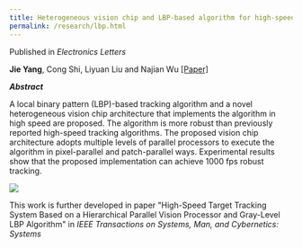 ```yaml
---
title: Heterogeneous vision chip and LBP-based algorithm for high-speed tracking
permalink: /research/lbp.html
---
```

Published in *Electronics Letters*

**Jie Yang**, Cong Shi, Liyuan Liu and Najian Wu
[[Paper]](https://jieyang1987.github.io/files/el20141.pdf)

***Abstract***

A local binary pattern (LBP)-based tracking algorithm and a novel
heterogeneous vision chip architecture that implements the algorithm
in high speed are proposed. The algorithm is more robust than previously
reported high-speed tracking algorithms. The proposed
vision chip architecture adopts multiple levels of parallel processors
to execute the algorithm in pixel-parallel and patch-parallel ways.
Experimental results show that the proposed implementation can
achieve 1000 fps robust tracking.

![](https://jieyang1987.github.io/files/lbp_tracking.png)


This work is further developed in paper "High-Speed Target Tracking System Based on a Hierarchical Parallel Vision Processor and Gray-Level LBP Algorithm" in *IEEE Transactions on Systems, Man, and Cybernetics: Systems*
